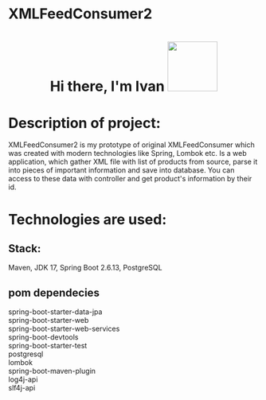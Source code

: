# XMLFeedConsumer2

<h1 align="center">Hi there, I'm <a target="_blank">Ivan</a> 
<img src="https://github.com/blackcater/blackcater/raw/main/images/Hi.gif" height="100"/></h1>

# Description of project:
XMLFeedConsumer2 is my prototype of original XMLFeedConsumer which was created with modern technologies like Spring, Lombok etc.
Is a web application, which gather XML file with list of products from source, parse it into pieces of important information and save into database.
You can access to these data with controller and get product's information by their id.

# Technologies are used:

<h2>Stack:</h2>
Maven,
JDK 17,
Spring Boot 2.6.13,
PostgreSQL


<h2>pom dependecies</h2>
spring-boot-starter-data-jpa<br>
spring-boot-starter-web<br>
spring-boot-starter-web-services<br>
spring-boot-devtools<br>
spring-boot-starter-test<br>
postgresql<br>
lombok<br>
spring-boot-maven-plugin<br>
log4j-api<br>
slf4j-api<br>
